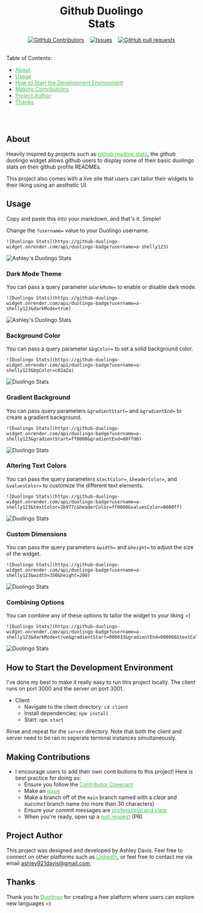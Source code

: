 <h1 style="width: 50%; margin: auto; text-align: center;"> Github Duolingo Stats</h1>
<br />
<div style="display: flex; justify-content: center; gap: 1rem;">
<a href="https://github.com/ashleytdavis/github-duolingo-widget/graphs/contributors">
      <img alt="GitHub Contributors" src="https://img.shields.io/github/contributors/ashleytdavis/github-duolingo-widget?color=32a83c">
</a>
<a href="https://github.com/ashleytdavis/github-duolingo-widget/issues">
      <img alt="Issues" src="https://img.shields.io/github/issues/ashleytdavis/github-duolingo-widget?color=32a83c">
</a>
<a href="https://github.com/ashleytdavis/github-duolingo-widget/pulls">
      <img alt="GitHub pull requests" src="https://img.shields.io/github/issues-pr/ashleytdavis/github-duolingo-widget?color=32a83c">
</a>
</div>
<br />

Table of Contents:
- <a href="#about" style="color:rgb(65, 194, 76);">About</a>
- <a href="#usage" style="color: rgb(65, 194, 76);;">Usage</a>
- <a href="#how-to-start-the-development-environment" style="color: rgb(65, 194, 76);">How to Start the Development Environment</a>
- <a href="#making-contributions" style="color: rgb(65, 194, 76);">Making Contributions</a>
- <a href="#project-author" style="color: rgb(65, 194, 76);">Project Author</a>
- <a href="#thanks" style="color:rgb(65, 194, 76);">Thanks</a>
<br />
<br />

## About
Heavily inspired by projects such as <a href="https://github.com/anuraghazra/github-readme-stats" style="color:rgb(65, 194, 76);">github readme stats</a>, the github duolingo widget allows github users to display some of their basic duolingo stats on their github profile READMEs.

This project also comes with a live site that users can tailor their widgets to their liking using an aesthetic UI. 

## Usage
Copy and paste this into your markdown, and that's it. Simple!

Change the `?username=` value to your Duolingo username.
```
![Duolingo Stats](https://github-duolingo-widget.onrender.com/api/duolingo-badge?username=a-shelly123)
```
![Ashley's Duolingo Stats](https://github-duolingo-widget.onrender.com/api/duolingo-badge?username=a-shelly123)

### Dark Mode Theme
You can pass a query parameter `&darkMode=` to enable or disable dark mode.
```
![Duolingo Stats](https://github-duolingo-widget.onrender.com/api/duolingo-badge?username=a-shelly123&darkMode=true)
```
![Ashley's Duolingo Stats](https://github-duolingo-widget.onrender.com/api/duolingo-badge?username=a-shelly123&darkMode=true)

### Background Color
You can pass a query parameter `&bgColor=` to set a solid background color.
```
![Duolingo Stats](https://github-duolingo-widget.onrender.com/api/duolingo-badge?username=a-shelly123&bgColor=c02a2a)
```
![Duolingo Stats](https://github-duolingo-widget.onrender.com/api/duolingo-badge?username=a-shelly123&bgColor=c02a2a)

### Gradient Background
You can pass query parameters `&gradientStart=` and `&gradientEnd=` to create a gradient background.
```
![Duolingo Stats](https://github-duolingo-widget.onrender.com/api/duolingo-badge?username=a-shelly123&gradientStart=ff0000&gradientEnd=00ff00)
```
![Duolingo Stats](https://github-duolingo-widget.onrender.com/api/duolingo-badge?username=a-shelly123&gradientStart=1364e8&gradientEnd=8239e3)

### Altering Text Colors
You can pass the query parameters `&tectColor=`, `&headerColor=`, and `&valuesColor=` to customize the different text elements.
```
![Duolingo Stats](https://github-duolingo-widget.onrender.com/api/duolingo-badge?username=a-shelly123&textColor=2b977c&headerColor=ff0000&valuesColor=0000ff)
```
![Duolingo Stats](https://github-duolingo-widget.onrender.com/api/duolingo-badge?username=a-shelly123&textColor=2b977c&headerColor=ff0000&valuesColor=0000ff)

### Custom Dimensions
You can pass the query parameters `&width=` and `&height=` to adjust the size of the widget.
```
![Duolingo Stats](https://github-duolingo-widget.onrender.com/api/duolingo-badge?username=a-shelly123&width=350&height=200)
```
![Duolingo Stats](https://github-duolingo-widget.onrender.com/api/duolingo-badge?username=a-shelly123&width=350&height=200)

### Combining Options
You can combine any of these options to tailor the widget to your liking =)
```
![Duolingo Stats](https://github-duolingo-widget.onrender.com/api/duolingo-badge?username=a-shelly123&darkMode=true&gradientStart=000033&gradientEnd=000066&textColor=ffffff&width=400)
```
![Duolingo Stats](https://github-duolingo-widget.onrender.com/api/duolingo-badge?username=a-shelly123&darkMode=true&gradientStart=000033&gradientEnd=000066&textColor=ffffff&width=400)

## How to Start the Development Environment
I've done my best to make it really easy to run this project locally. The client runs on port 3000 and the server on port 3001.
- Client
    - Navigate to the client directory: `cd client`
    - Install dependencies: `npm install`
    - Start: `npm start`

Rinse and repeat for the `server` directory. Note that both the client and server need to be ran in seperate terminal instances simultaneously.

## Making Contributions
- I encourage users to add their own contributions to this project! Here is best practice for doing so:
    - Ensure you follow the <a href="/ContributorCovenant.md" style="color: rgb(65, 194, 76);">Contributor Covenant</a>
    - Make an <a href="https://github.com/ashleytdavis/github-duolingo-stats/issues" style="color: rgb(65, 194, 76);">issue</a>
    - Make a branch off of the `main` branch named with a _clear_ and _succinct_ branch name (no more than 30 characters)
    - Ensure your commit messages are <a href="https://www.freecodecamp.org/news/how-to-write-better-git-commit-messages/#https://www.freecodecamp.org/news/how-to-write-better-git-commit-messages/#heading-5-steps-to-write-better-commit-messages:~:text=5%20Steps%20to%20Write%20Better%20Commit%20Messages" style="color:rgb(65, 194, 76);">professional and clear</a>
    - When you're ready, open up a <a href="https://github.com/jekhi5/NorthStar/pull" style="color: rgb(65, 194, 76);">pull request</a> (PR)

## Project Author
This project was designed and developed by Ashley Davis. Feel free to connect on other platforms such as <a href="https://www.linkedin.com/in/ashleytdavis/" style="color:rgb(65, 194, 76);">LinkedIn</a>, or feel free to contact me via email ashley921davis@gmail.com.

## Thanks
Thank you to <a href="https://www.duolingo.com/" style="color:rgb(65, 194, 76);">Duolingo</a> for creating a free platform where users can explore new languages =)
